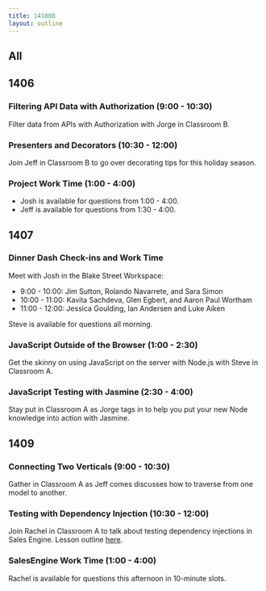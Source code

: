 ```yaml
---
title: 141008
layout: outline
---
```


## All

## 1406

### Filtering API Data with Authorization (9:00 - 10:30)

Filter data from APIs with Authorization with Jorge in Classroom B.

### Presenters and Decorators (10:30 - 12:00)

Join Jeff in Classroom B to go over decorating tips for this holiday season.

### Project Work Time (1:00 - 4:00)

* Josh is available for questions from 1:00 - 4:00.
* Jeff is available for questions from 1:30 - 4:00.

## 1407

### Dinner Dash Check-ins and Work Time

Meet with Josh in the Blake Street Workspace:

* 9:00 - 10:00: Jim Sutton, Rolando Navarrete, and Sara Simon
* 10:00 - 11:00: Kavita Sachdeva, Glen Egbert, and Aaron Paul Wortham
* 11:00 - 12:00: Jessica Goulding, Ian Andersen and Luke Aiken

Steve is available for questions all morning.

### JavaScript Outside of the Browser (1:00 - 2:30)

Get the skinny on using JavaScript on the server with Node.js with Steve in Classroom A.

### JavaScript Testing with Jasmine (2:30 - 4:00)

Stay put in Classroom A as Jorge tags in to help you put your new Node knowledge into action with Jasmine.

## 1409

### Connecting Two Verticals (9:00 - 10:30)

Gather in Classroom A as Jeff comes discusses how to traverse from one model to another.

### Testing with Dependency Injection (10:30 - 12:00)

Join Rachel in Classroom A to talk about testing dependency injections in Sales Engine. Lesson outline [here](https://github.com/turingschool/lesson_plans/blob/master/ruby_01-object_oriented_programming_with_ruby/testing_with_dependencies.markdown).

### SalesEngine Work Time (1:00 - 4:00)

Rachel is available for questions this afternoon in 10-minute slots. 
